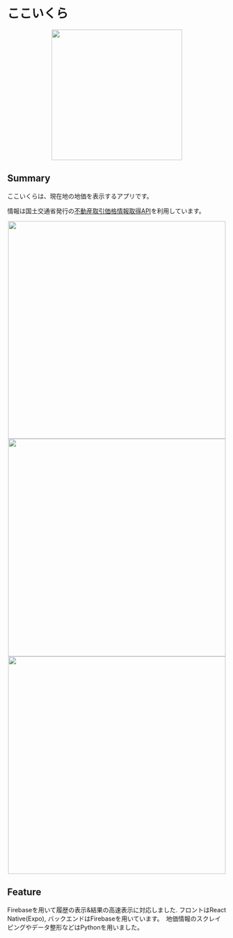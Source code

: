 # ここいくら
<p align="center">
 <img src="https://user-images.githubusercontent.com/19145527/53817469-d4472a00-3fa8-11e9-9fa8-cf02de6ae18a.png" height="300px" />
</p>

## Summary
ここいくらは、現在地の地価を表示するアプリです。

情報は国土交通省発行の[不動産取引価格情報取得API](http://www.land.mlit.go.jp/webland/api.html)を利用しています。


<p align="center">
<img src="https://user-images.githubusercontent.com/19145527/53817436-c5607780-3fa8-11e9-98b1-26b880f4abac.png" height="500px" />         
<img src="https://user-images.githubusercontent.com/19145527/53817429-c1345a00-3fa8-11e9-8282-02b175b3adbd.png" height="500px" />
<img src="https://user-images.githubusercontent.com/19145527/53817363-9a762380-3fa8-11e9-9448-4633de6be64a.png" height="500px" />
</p>

## Feature

Firebaseを用いて履歴の表示&結果の高速表示に対応しました. フロントはReact Native(Expo), バックエンドはFirebaseを用いています。　地価情報のスクレイピングやデータ整形などはPythonを用いました。
